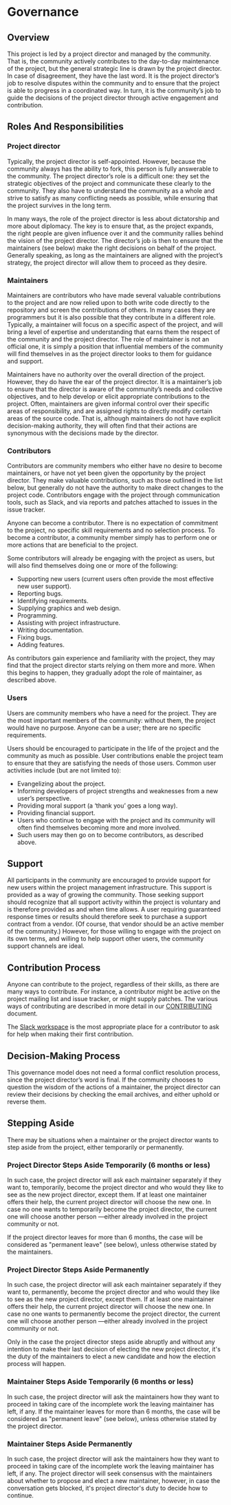 # Governance

## Overview
This project is led by a project director and managed by the community. That is, the community actively contributes to the day-to-day maintenance of the project, but the general strategic line is drawn by the project director. In case of disagreement, they have the last word. It is the project director’s job to resolve disputes within the community and to ensure that the project is able to progress in a coordinated way. In turn, it is the community’s job to guide the decisions of the project director through active engagement and contribution.

## Roles And Responsibilities

### Project director
Typically, the project director is self-appointed. However, because the community always has the ability to fork, this person is fully answerable to the community. The project director’s role is a difficult one: they set the strategic objectives of the project and communicate these clearly to the community. They also have to understand the community as a whole and strive to satisfy as many conflicting needs as possible, while ensuring that the project survives in the long term.

In many ways, the role of the project director is less about dictatorship and more about diplomacy. The key is to ensure that, as the project expands, the right people are given influence over it and the community rallies behind the vision of the project director. The director’s job is then to ensure that the maintainers (see below) make the right decisions on behalf of the project. Generally speaking, as long as the maintainers are aligned with the project’s strategy, the project director will allow them to proceed as they desire.

### Maintainers
Maintainers are contributors who have made several valuable contributions to the project and are now relied upon to both write code directly to the repository and screen the contributions of others. In many cases they are programmers but it is also possible that they contribute in a different role. Typically, a maintainer will focus on a specific aspect of the project, and will bring a level of expertise and understanding that earns them the respect of the community and the project director. The role of maintainer is not an official one, it is simply a position that influential members of the community will find themselves in as the project director looks to them for guidance and support.

Maintainers have no authority over the overall direction of the project. However, they do have the ear of the project director. It is a maintainer’s job to ensure that the director is aware of the community’s needs and collective objectives, and to help develop or elicit appropriate contributions to the project. Often, maintainers are given informal control over their specific areas of responsibility, and are assigned rights to directly modify certain areas of the source code. That is, although maintainers do not have explicit decision-making authority, they will often find that their actions are synonymous with the decisions made by the director.

### Contributors
Contributors are community members who either have no desire to become maintainers, or have not yet been given the opportunity by the project director. They make valuable contributions, such as those outlined in the list below, but generally do not have the authority to make direct changes to the project code. Contributors engage with the project through communication tools, such as Slack, and via reports and patches attached to issues in the issue tracker.

Anyone can become a contributor. There is no expectation of commitment to the project, no specific skill requirements and no selection process. To become a contributor, a community member simply has to perform one or more actions that are beneficial to the project.

Some contributors will already be engaging with the project as users, but will also find themselves doing one or more of the following:

* Supporting new users (current users often provide the most effective new user support).
* Reporting bugs.
* Identifying requirements.
* Supplying graphics and web design.
* Programming.
* Assisting with project infrastructure.
* Writing documentation.
* Fixing bugs.
* Adding features.

As contributors gain experience and familiarity with the project, they may find that the project director starts relying on them more and more. When this begins to happen, they gradually adopt the role of maintainer, as described above.

### Users
Users are community members who have a need for the project. They are the most important members of the community: without them, the project would have no purpose. Anyone can be a user; there are no specific requirements.

Users should be encouraged to participate in the life of the project and the community as much as possible. User contributions enable the project team to ensure that they are satisfying the needs of those users. Common user activities include (but are not limited to):

* Evangelizing about the project.
* Informing developers of project strengths and weaknesses from a new user’s perspective.
* Providing moral support (a ‘thank you’ goes a long way).
* Providing financial support.
* Users who continue to engage with the project and its community will often find themselves becoming more and more involved.
* Such users may then go on to become contributors, as described above.

## Support
All participants in the community are encouraged to provide support for new users within the project management infrastructure. This support is provided as a way of growing the community. Those seeking support should recognize that all support activity within the project is voluntary and is therefore provided as and when time allows. A user requiring guaranteed response times or results should therefore seek to purchase a support contract from a vendor. (Of course, that vendor should be an active member of the community.) However, for those willing to engage with the project on its own terms, and willing to help support other users, the community support channels are ideal.

## Contribution Process
Anyone can contribute to the project, regardless of their skills, as there are many ways to contribute. For instance, a contributor might be active on the project mailing list and issue tracker, or might supply patches. The various ways of contributing are described in more detail in our [CONTRIBUTING](./CONTRIBUTING.md) document.

The [Slack workspace](https://join.slack.com/t/asyncapi/shared_invite/enQtNDY3MzI0NjU5OTQyLWU4ZGU2MTg1MDIyZDFjMTI2YjkxYTdlMzc1NjgzYTAxZDM1YTg1NDhhMTE2NDliMjlhZjYxNzk0ZTE5ZGU1ZTg) is the most appropriate place for a contributor to ask for help when making their first contribution.

## Decision-Making Process
This governance model does not need a formal conflict resolution process, since the project director’s word is final. If the community chooses to question the wisdom of the actions of a maintainer, the project director can review their decisions by checking the email archives, and either uphold or reverse them.

## Stepping Aside
There may be situations when a maintainer or the project director wants to step aside from the project, either temporarily or permanently.

### Project Director Steps Aside Temporarily (6 months or less)
In such case, the project director will ask each maintainer separately if they want to, temporarily, become the project director and who would they like to see as the new project director, except them. If at least one maintainer offers their help, the current project director will choose the new one. In case no one wants to temporarily become the project director, the current one will choose another person —either already involved in the project community or not.

If the project director leaves for more than 6 months, the case will be considered as "permanent leave" (see below), unless otherwise stated by the maintainers.

### Project Director Steps Aside Permanently
In such case, the project director will ask each maintainer separately if they want to, permanently, become the project director and who would they like to see as the new project director, except them. If at least one maintainer offers their help, the current project director will choose the new one. In case no one wants to permanently become the project director, the current one will choose another person —either already involved in the project community or not.

Only in the case the project director steps aside abruptly and without any intention to make their last decision of electing the new project director, it's the duty of the maintainers to elect a new candidate and how the election process will happen.

### Maintainer Steps Aside Temporarily (6 months or less)
In such case, the project director will ask the maintainers how they want to proceed in taking care of the incomplete work the leaving maintainer has left, if any. If the maintainer leaves for more than 6 months, the case will be considered as "permanent leave" (see below), unless otherwise stated by the project director.

### Maintainer Steps Aside Permanently
In such case, the project director will ask the maintainers how they want to proceed in taking care of the incomplete work the leaving maintainer has left, if any. The project director will seek consensus with the maintainers about whether to propose and elect a new maintainer, however, in case the conversation gets blocked, it's project director's duty to decide how to continue.